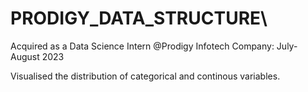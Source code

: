 # PRODIGY_DATA_STRUCTURE\

Acquired as a Data Science Intern @Prodigy Infotech Company: July- August 2023

Visualised the distribution of categorical and continous variables.
